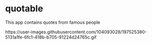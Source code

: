 # quotable

This app contains quotes from famous people
<div>https://user-images.githubusercontent.com/104093028/197525380-5131a1fe-6fc1-418b-b705-91224d24765c.gif</div>

  
